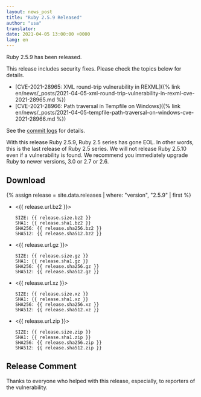 ```yaml
---
layout: news_post
title: "Ruby 2.5.9 Released"
author: "usa"
translator:
date: 2021-04-05 13:00:00 +0000
lang: en
---
```


Ruby 2.5.9 has been released.

This release includes security fixes.
Please check the topics below for details.

* [CVE-2021-28965: XML round-trip vulnerability in REXML]({% link en/news/_posts/2021-04-05-xml-round-trip-vulnerability-in-rexml-cve-2021-28965.md %})
* [CVE-2021-28966: Path traversal in Tempfile on Windows]({% link en/news/_posts/2021-04-05-tempfile-path-traversal-on-windows-cve-2021-28966.md %})

See the [commit logs](https://github.com/ruby/ruby/compare/v2_5_8...v2_5_9) for details.

With this release Ruby 2.5.9, Ruby 2.5 series has gone EOL.
In other words, this is the last release of Ruby 2.5 series.
We will not release Ruby 2.5.10 even if a vulnerability is found.
We recommend you immediately upgrade Ruby to newer versions, 3.0 or 2.7 or 2.6.

## Download

{% assign release = site.data.releases | where: "version", "2.5.9" | first %}

* <{{ release.url.bz2 }}>

      SIZE: {{ release.size.bz2 }}
      SHA1: {{ release.sha1.bz2 }}
      SHA256: {{ release.sha256.bz2 }}
      SHA512: {{ release.sha512.bz2 }}

* <{{ release.url.gz }}>

      SIZE: {{ release.size.gz }}
      SHA1: {{ release.sha1.gz }}
      SHA256: {{ release.sha256.gz }}
      SHA512: {{ release.sha512.gz }}

* <{{ release.url.xz }}>

      SIZE: {{ release.size.xz }}
      SHA1: {{ release.sha1.xz }}
      SHA256: {{ release.sha256.xz }}
      SHA512: {{ release.sha512.xz }}

* <{{ release.url.zip }}>

      SIZE: {{ release.size.zip }}
      SHA1: {{ release.sha1.zip }}
      SHA256: {{ release.sha256.zip }}
      SHA512: {{ release.sha512.zip }}

## Release Comment

Thanks to everyone who helped with this release, especially, to reporters of the vulnerability.
